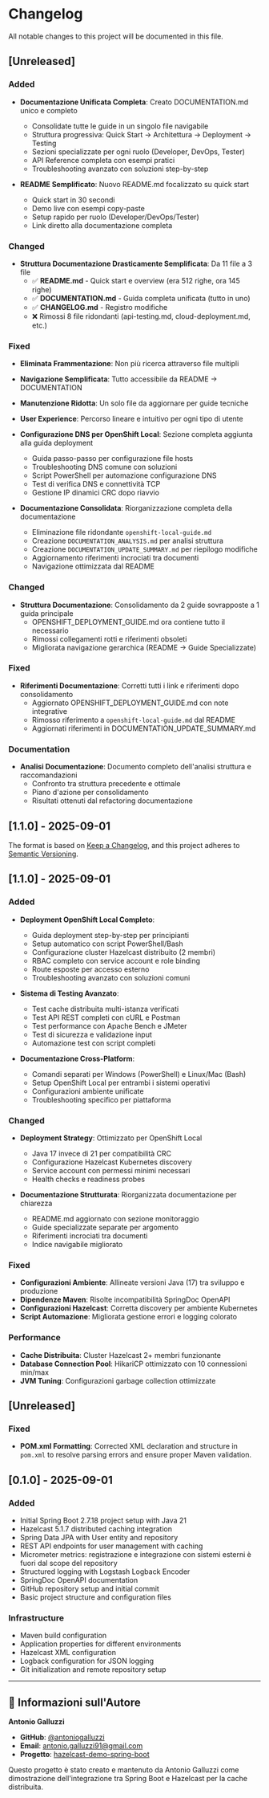 # Changelog

All notable changes to this project will be documented in this file.

## [Unreleased]

### Added
- **Documentazione Unificata Completa**: Creato DOCUMENTATION.md unico e completo
  - Consolidate tutte le guide in un singolo file navigabile
  - Struttura progressiva: Quick Start → Architettura → Deployment → Testing
  - Sezioni specializzate per ogni ruolo (Developer, DevOps, Tester)
  - API Reference completa con esempi pratici
  - Troubleshooting avanzato con soluzioni step-by-step

- **README Semplificato**: Nuovo README.md focalizzato su quick start
  - Quick start in 30 secondi
  - Demo live con esempi copy-paste
  - Setup rapido per ruolo (Developer/DevOps/Tester)
  - Link diretto alla documentazione completa

### Changed
- **Struttura Documentazione Drasticamente Semplificata**: Da 11 file a 3 file
  - ✅ **README.md** - Quick start e overview (era 512 righe, ora 145 righe)
  - ✅ **DOCUMENTATION.md** - Guida completa unificata (tutto in uno)  
  - ✅ **CHANGELOG.md** - Registro modifiche
  - ❌ Rimossi 8 file ridondanti (api-testing.md, cloud-deployment.md, etc.)

### Fixed
- **Eliminata Frammentazione**: Non più ricerca attraverso file multipli
- **Navigazione Semplificata**: Tutto accessibile da README → DOCUMENTATION
- **Manutenzione Ridotta**: Un solo file da aggiornare per guide tecniche
- **User Experience**: Percorso lineare e intuitivo per ogni tipo di utente

- **Configurazione DNS per OpenShift Local**: Sezione completa aggiunta alla guida deployment
  - Guida passo-passo per configurazione file hosts
  - Troubleshooting DNS comune con soluzioni
  - Script PowerShell per automazione configurazione DNS
  - Test di verifica DNS e connettività TCP
  - Gestione IP dinamici CRC dopo riavvio

- **Documentazione Consolidata**: Riorganizzazione completa della documentazione
  - Eliminazione file ridondante `openshift-local-guide.md`
  - Creazione `DOCUMENTATION_ANALYSIS.md` per analisi struttura
  - Creazione `DOCUMENTATION_UPDATE_SUMMARY.md` per riepilogo modifiche
  - Aggiornamento riferimenti incrociati tra documenti
  - Navigazione ottimizzata dal README

### Changed
- **Struttura Documentazione**: Consolidamento da 2 guide sovrapposte a 1 guida principale
  - OPENSHIFT_DEPLOYMENT_GUIDE.md ora contiene tutto il necessario
  - Rimossi collegamenti rotti e riferimenti obsoleti
  - Migliorata navigazione gerarchica (README → Guide Specializzate)

### Fixed
- **Riferimenti Documentazione**: Corretti tutti i link e riferimenti dopo consolidamento
  - Aggiornato OPENSHIFT_DEPLOYMENT_GUIDE.md con note integrative
  - Rimosso riferimento a `openshift-local-guide.md` dal README
  - Aggiornati riferimenti in DOCUMENTATION_UPDATE_SUMMARY.md

### Documentation
- **Analisi Documentazione**: Documento completo dell'analisi struttura e raccomandazioni
  - Confronto tra struttura precedente e ottimale
  - Piano d'azione per consolidamento
  - Risultati ottenuti dal refactoring documentazione

## [1.1.0] - 2025-09-01

The format is based on [Keep a Changelog](https://keepachangelog.com/en/1.0.0/),
and this project adheres to [Semantic Versioning](https://semver.org/spec/v2.0.0.html).

## [1.1.0] - 2025-09-01

### Added
- **Deployment OpenShift Local Completo**:
  - Guida deployment step-by-step per principianti
  - Setup automatico con script PowerShell/Bash
  - Configurazione cluster Hazelcast distribuito (2 membri)
  - RBAC completo con service account e role binding
  - Route esposte per accesso esterno
  - Troubleshooting avanzato con soluzioni comuni

- **Sistema di Testing Avanzato**:
  - Test cache distribuita multi-istanza verificati
  - Test API REST completi con cURL e Postman
  - Test performance con Apache Bench e JMeter
  - Test di sicurezza e validazione input
  - Automazione test con script completi

- **Documentazione Cross-Platform**:
  - Comandi separati per Windows (PowerShell) e Linux/Mac (Bash)
  - Setup OpenShift Local per entrambi i sistemi operativi
  - Configurazioni ambiente unificate
  - Troubleshooting specifico per piattaforma

### Changed
- **Deployment Strategy**: Ottimizzato per OpenShift Local
  - Java 17 invece di 21 per compatibilità CRC
  - Configurazione Hazelcast Kubernetes discovery
  - Service account con permessi minimi necessari
  - Health checks e readiness probes

- **Documentazione Strutturata**: Riorganizzata documentazione per chiarezza
  - README.md aggiornato con sezione monitoraggio
  - Guide specializzate separate per argomento
  - Riferimenti incrociati tra documenti
  - Indice navigabile migliorato

### Fixed
- **Configurazioni Ambiente**: Allineate versioni Java (17) tra sviluppo e produzione
- **Dipendenze Maven**: Risolte incompatibilità SpringDoc OpenAPI
- **Configurazioni Hazelcast**: Corretta discovery per ambiente Kubernetes
- **Script Automazione**: Migliorata gestione errori e logging colorato

### Performance
- **Cache Distribuita**: Cluster Hazelcast 2+ membri funzionante
- **Database Connection Pool**: HikariCP ottimizzato con 10 connessioni min/max
- **JVM Tuning**: Configurazioni garbage collection ottimizzate

## [Unreleased]

### Fixed
- **POM.xml Formatting**: Corrected XML declaration and structure in `pom.xml` to resolve parsing errors and ensure proper Maven validation.

## [0.1.0] - 2025-09-01

### Added
- Initial Spring Boot 2.7.18 project setup with Java 21
- Hazelcast 5.1.7 distributed caching integration
- Spring Data JPA with User entity and repository
- REST API endpoints for user management with caching
- Micrometer metrics: registrazione e integrazione con sistemi esterni è fuori dal scope del repository
- Structured logging with Logstash Logback Encoder
- SpringDoc OpenAPI documentation
- GitHub repository setup and initial commit
- Basic project structure and configuration files

### Infrastructure
- Maven build configuration
- Application properties for different environments
- Hazelcast XML configuration
- Logback configuration for JSON logging
- Git initialization and remote repository setup

---

## 📝 Informazioni sull'Autore

**Antonio Galluzzi**
- **GitHub**: [@antoniogalluzzi](https://github.com/antoniogalluzzi)
- **Email**: antonio.galluzzi91@gmail.com
- **Progetto**: [hazelcast-demo-spring-boot](https://github.com/antoniogalluzzi/hazelcast-demo-spring-boot)

Questo progetto è stato creato e mantenuto da Antonio Galluzzi come dimostrazione dell'integrazione tra Spring Boot e Hazelcast per la cache distribuita.
